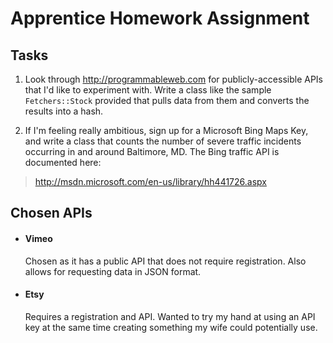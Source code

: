 Apprentice Homework Assignment
==============================

Tasks
-----
1. Look through http://programmableweb.com for publicly-accessible APIs
   that I'd like to experiment with. Write a class like the sample
`Fetchers::Stock` provided that pulls data from them and converts the
results into a hash.

2. If I'm feeling really ambitious, sign up for a Microsoft Bing Maps
   Key, and write a class that counts the number of severe traffic
incidents occurring in and around Baltimore, MD. The Bing traffic API is
documented here:
> http://msdn.microsoft.com/en-us/library/hh441726.aspx


Chosen APIs
-----------
* #### Vimeo ####

  Chosen as it has a public API that does not require registration. Also
allows for requesting data in JSON format.

* #### Etsy ####

  Requires a registration and API. Wanted to try my hand at using an API
key at the same time creating something my wife could potentially use.

